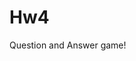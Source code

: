 # Hw4
Question and Answer game!


<!--PSEUDO CODE-->

<!--I am making an interactive question and answer game.

Therefore, I will need buttons. I will need classes and ID's for the use of CSS 

I need a start button I need a "next" button (shuffle?) 

I will need a card  I will need hide classes> I will need containers

Obviously, JavaScript, so i will need to connect JS/CSS to the index.
I need to make classes for targeting via JS

Make sure i update regularly with Git.

I want to use border-ratio for the card/buttons in the css.

Differnt colors for the correct answers. and red for the wrong answers.

I need different questions!
maybe four or five questions-right answers and wrong-answers




so.. I need IF/Else statments in JS jQuery to cycle the questions.

probably I need a header...

reset padding and margins...
font family maybe from google...


MAKE Varibles-try using const and let..they are similare to class/ID in usage...
will be using document.getElementById.on.("click", (event))

I will need eventListeners.on("click")

lots of DIVs

use Semantic HTML where available-header,-footer, Section, 